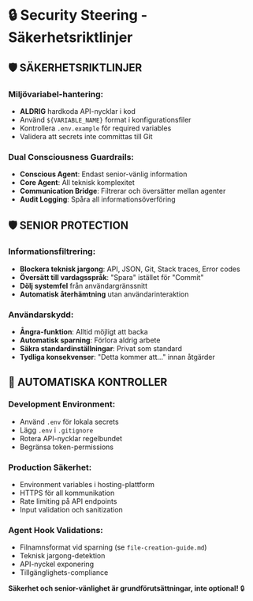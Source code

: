 # 🔒 Security Steering - Säkerhetsriktlinjer

## 🛡️ SÄKERHETSRIKTLINJER

### **Miljövariabel-hantering:**
- **ALDRIG** hardkoda API-nycklar i kod
- Använd `${VARIABLE_NAME}` format i konfigurationsfiler
- Kontrollera `.env.example` för required variables
- Validera att secrets inte committas till Git

### **Dual Consciousness Guardrails:**
- **Conscious Agent**: Endast senior-vänlig information
- **Core Agent**: All teknisk komplexitet
- **Communication Bridge**: Filtrerar och översätter mellan agenter
- **Audit Logging**: Spåra all informationsöverföring

## 🛡️ SENIOR PROTECTION

### **Informationsfiltrering:**
- **Blockera teknisk jargong**: API, JSON, Git, Stack traces, Error codes
- **Översätt till vardagsspråk**: "Spara" istället för "Commit"
- **Dölj systemfel** från användargränssnitt
- **Automatisk återhämtning** utan användarinteraktion

### **Användarskydd:**
- **Ångra-funktion**: Alltid möjligt att backa
- **Automatisk sparning**: Förlora aldrig arbete
- **Säkra standardinställningar**: Privat som standard
- **Tydliga konsekvenser**: "Detta kommer att..." innan åtgärder

## 🚨 AUTOMATISKA KONTROLLER

### **Development Environment:**
- Använd `.env` för lokala secrets
- Lägg `.env` i `.gitignore`
- Rotera API-nycklar regelbundet
- Begränsa token-permissions

### **Production Säkerhet:**
- Environment variables i hosting-plattform
- HTTPS för all kommunikation
- Rate limiting på API endpoints
- Input validation och sanitization

### **Agent Hook Validations:**
- Filnamnsformat vid sparning (se `file-creation-guide.md`)
- Teknisk jargong-detektion
- API-nyckel exponering
- Tillgänglighets-compliance

**Säkerhet och senior-vänlighet är grundförutsättningar, inte optional!** 🔒